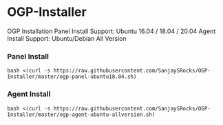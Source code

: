 # OGP-Installer
OGP Installation
Panel Install Support: Ubuntu 16.04 / 18.04 / 20.04
Agent Install Support: Ubuntu/Debian All Version 

### Panel Install

    bash <(curl -s https://raw.githubusercontent.com/SanjaySRocks/OGP-Installer/master/ogp-panel-ubuntu18.04.sh)
	

### Agent Install
	
    bash <(curl -s https://raw.githubusercontent.com/SanjaySRocks/OGP-Installer/master/ogp-agent-ubuntu-allversion.sh)
